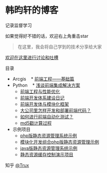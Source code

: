 # 韩昀轩的博客
记录监督学习

如果觉得好不错的话，欢迎右上角重击star

> 在这里，我会将自己学到的技术分享给大家

[欢迎在这里进行讨论和吐槽](https://github.com/fouber/blog/issues/8)

目录

* Arcgis
    * [前端工程——基础篇](https://github.com/fouber/blog/issues/10)
* Python
    * [浅谈前端集成解决方案](https://github.com/fouber/blog/issues/1)
    * [前端工程与性能优化](https://github.com/fouber/blog/issues/3)
    * [前端开发体系建设日记](https://github.com/fouber/blog/issues/2)
    * [前端开发体与模块化框架](https://github.com/fouber/blog/issues/4)
    * [大公司里怎样开发和部署前端代码？](https://github.com/fouber/blog/issues/6)
    * [如何进行前端自动化测试？](https://github.com/fouber/blog/issues/7)
    * [md5戳计算过程](https://github.com/fouber/blog/issues/5)
* 示例项目
    * [php版静态资源管理系统示例](https://github.com/fouber/static-resource-management-system-demo)
    * [模块化开发组合php版静态资源管理示例](https://github.com/fouber/fis-php-md.js)
    * [java版静态资源管理系统示例](https://github.com/fouber/fis-java-jsp)
    * [静态资源缓存控制演示项目](https://github.com/fouber/static-resource-digest-project)


知乎 [@Trux](https://www.zhihu.com/people/baiye_mail/activities)
